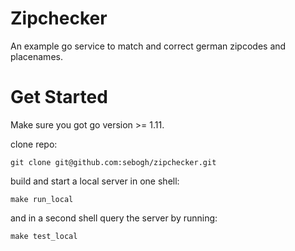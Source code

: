 # Zipchecker

An example go service to match and correct german zipcodes and placenames.

# Get Started

Make sure you got go version >= 1.11.

clone repo:

    git clone git@github.com:sebogh/zipchecker.git
    
build and start a local server in one shell:
    
    make run_local

and in a second shell query the server by running:

    make test_local
